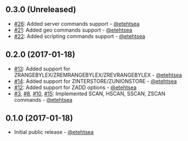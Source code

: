 ## 0.3.0 (Unreleased)
  * [#26](https://github.com/etehtsea/oxblood/issues/26):
    Added server commands support - [@etehtsea](https://github.com/etehtsea)
  * [#21](https://github.com/etehtsea/oxblood/issues/21):
    Added geo commands support - [@etehtsea](https://github.com/etehtsea)
  * [#22](https://github.com/etehtsea/oxblood/issues/22):
    Added scripting commands support - [@etehtsea](https://github.com/etehtsea)

## 0.2.0 (2017-01-18)
  * [#13](https://github.com/etehtsea/oxblood/issues/13):
    Added support for ZRANGEBYLEX/ZREMRANGEBYLEX/ZREVRANGEBYLEX - [@etehtsea](https://github.com/etehtsea)
  * [#14](https://github.com/etehtsea/oxblood/issues/14):
    Added support for ZINTERSTORE/ZUNIONSTORE - [@etehtsea](https://github.com/etehtsea)
  * [#12](https://github.com/etehtsea/oxblood/issues/12):
    Added support for ZADD options - [@etehtsea](https://github.com/etehtsea)
  * [#3](https://github.com/etehtsea/oxblood/issues/3),
    [#8](https://github.com/etehtsea/oxblood/issues/8),
    [#10](https://github.com/etehtsea/oxblood/issues/10),
    [#15](https://github.com/etehtsea/oxblood/issues/15):
    Implemented SCAN, HSCAN, SSCAN, ZSCAN commands - [@etehtsea](https://github.com/etehtsea)

## 0.1.0 (2017-01-18)
  * Initial public release - [@etehtsea](https://github.com/etehtsea)
